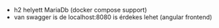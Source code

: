 - h2 helyett MariaDb (docker compose support) 
- van swagger is de localhost:8080 is érdekes lehet (angular frontend)
  

